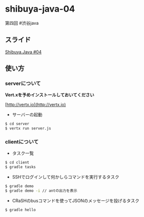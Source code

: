 shibuya-java-04
===============

第四回 #渋谷java

## スライド

[Shibuya.Java #04](https://speakerdeck.com/grimrose/shibuya-dot-java-number-04)

## 使い方

### serverについて

**Vert.xを予めインストールしておいてください**

[http://vertx.io](http://vertx.io)

* サーバーの起動

```bash
$ cd server
$ vertx run server.js
```

### clientについて

* タスク一覧

```bash
$ cd client
$ gradle tasks
```

* SSHでログインして何かしらコマンドを実行するタスク

```bash
$ gradle demo
$ gradle demo -i // antの出力を表示
```

* CRaSHのbusコマンドを使ってJSONのメッセージを投げるタスク

```bash
$ gradle hello
```

